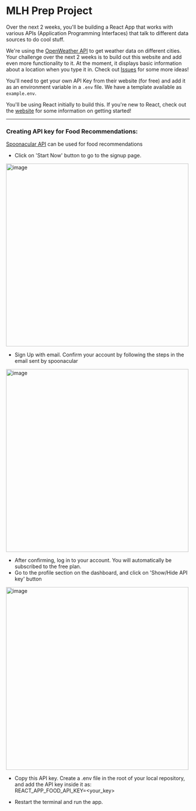 # MLH Prep Project

Over the next 2 weeks, you'll be building a React App that works with various APIs (Application Programming Interfaces) that talk to different data sources to do cool stuff.

We're using the [OpenWeather API](https://openweathermap.org/current) to get weather data on different cities. Your challenge over the next 2 weeks is to build out this website and add even more functionality to it. At the moment, it displays basic information about a location when you type it in. Check out [Issues](/issues) for some more ideas!

You'll need to get your own API Key from their website (for free) and add it as an environment variable in a `.env` file. We have a template available as `example.env`.

You'll be using React initially to build this. If you're new to React, check out the [website](https://reactjs.org) for some information on getting started! 

***
### Creating API key for Food Recommendations:
[Spoonacular API](https://spoonacular.com/food-api/docs) can be used for food recommendations </br>

- Click on 'Start Now' button to go to the signup page.
<img width="500" alt="image" src="https://user-images.githubusercontent.com/73184612/159624513-7ef7f754-e2be-46c6-9a14-6d4bc93d9821.png">

- Sign Up with email. Confirm your account by following the steps in the email sent by spoonacular
<img width="500" alt="image" src="https://user-images.githubusercontent.com/73184612/159624823-98c00147-d4b9-44c8-bd25-98290f6d5517.png">

- After confirming, log in to your account. You will automatically be subscribed to the free plan.
- Go to the profile section on the dashboard, and click on 'Show/Hide API key' button
<img width="500" alt="image" src="https://user-images.githubusercontent.com/73184612/159625250-9894be85-d265-4445-8882-c953d59225ac.png">

- Copy this API key. Create a .env file in the root of your local repository, and add the API key inside it as: <br />
REACT_APP_FOOD_API_KEY=<your_key>

- Restart the terminal and run the app.
